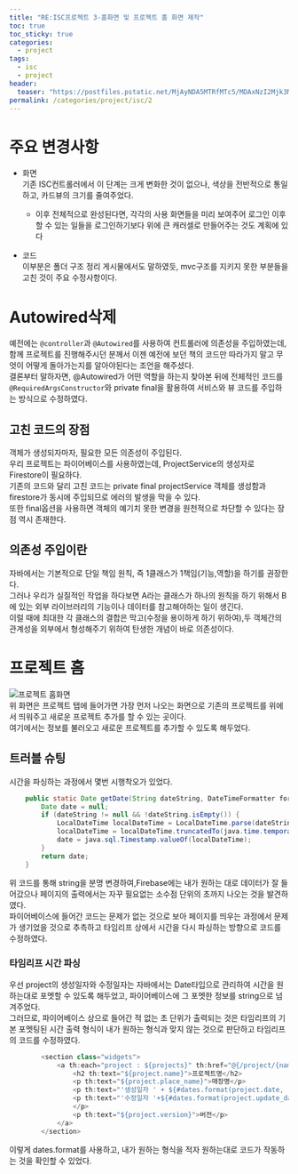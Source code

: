 ```yaml
---
title: "RE:ISC프로젝트 3-홈화면 및 프로젝트 홈 화면 제작"
toc: true
toc_sticky: true
categories:
  - project
tags:
  - isc
  - project
header:
  teaser: "https://postfiles.pstatic.net/MjAyNDA5MTRfMTc5/MDAxNzI2Mjk3MDI0NDEz.7gLB3dFDPO2yd3rwVqehWZH-Gp5naMGeaGMZO5By--4g.qS4_Us5HXLZAC6_lrZs_DNWUAVZqk2Z4INBiRQa0eLEg.PNG/%EB%A9%94%EC%9D%B8_%EC%B9%B4%EB%93%9C%EB%B7%B0.png?type=w773"
permalink: /categories/project/isc/2
---
```

# 주요 변경사항
- 화면<br>
    기존 ISC컨트롤러에서 이 단계는 크게 변화한 것이 없으나, 색상을 전반적으로 통일하고, 카드뷰의 크기를 줄여주었다.<br>
    
    - 이후 전체적으로 완성된다면, 각각의 사용 화면들을 미리 보여주어 로그인 이후 할 수 있는 일들을 로그인하기보다 위에 큰 캐러셀로 만들어주는 것도 계획에 있다
- 코드<br>
이부분은 폴더 구조 정리 게시물에서도 말하였듯, mvc구조를 지키지 못한 부분들을 고친 것이 주요 수정사항이다.<br>
# Autowired삭제
예전에는 `@controller`과 `@Autowired`를 사용하여 컨트롤러에 의존성을 주입하였는데, 함께 프로젝트를 진행해주시던 분께서 이젠 예전에 보던 책의 코드만 따라가지 말고 무엇이 어떻게 돌아가는지를 알아야된다는 조언을 해주셨다.<br>
결론부터 말하자면, @Autowired가 어떤 역할을 하는지 찾아본 뒤에 전체적인 코드를 `@RequiredArgsConstructor`와 private final을 활용하여 서비스와 뷰 코드를 주입하는 방식으로 수정하였다.
## 고친 코드의 장점
객체가 생성되자마자, 필요한 모든 의존성이 주입된다.<br>
우리 프로젝트는 파이어베이스를 사용하였는데, ProjectService의 생성자로 Firestore이 필요하다.<br>
기존의 코드와 달리 고친 코드는 private final projectService 객체를 생성함과  firestore가 동시에 주입되므로 에러의 발생을 막을 수 있다.<br>또한 final옵션을 사용하면 객체의 예기치 못한 변경을 원천적으로 차단할 수 있다는 장점 역시 존재한다.
## 의존성 주입이란
자바에서는 기본적으로 단일 책임 원칙, 즉 1클래스가 1책임(기능,역할)을 하기를 권장한다.<br>
그러나 우리가 실질적인 작업을 하다보면 A라는 클래스가 하나의 원칙을 하기 위해서 B에 있는 외부 라이브러리의 기능이나 데이터를 참고해야하는 일이 생긴다.<br>
이럴 때에 최대한 각 클래스의 결합은 막고(수정을 용이하게 하기 위하여),두 객체간의 관계성을 외부에서 형성해주기 위하여 탄생한 개념이 바로 의존성이다.
# 프로젝트 홈
![프로젝트 홈화면](https://postfiles.pstatic.net/MjAyNDA5MTRfMzEg/MDAxNzI2Mjk3MDk1MzYx.Ng0199BPXjfPfCV_BWXEvH9fYtzAMaFzfvcPqMsCj2Eg.Z9G8j_VloIj2dhGfhMRyMzRyqLgHhobHjMRy1AvjDukg.PNG/%ED%94%84%EB%A1%9C_%EC%A0%9D%ED%8A%B8_%EC%84%B8%EB%B6%80%ED%99%88.png?type=w773)<br>
위 화면은 프로젝트 탭에 들어가면 가장 먼저 나오는 화면으로 기존의 프로젝트를 위에서 띄워주고 새로운 프로젝트 추가를 할 수 있는 곳이다.<br>
여기에서는 정보를 불러오고 새로운 프로젝트를 추가할 수 있도록 해두었다.
## 트러블 슈팅
시간을 파싱하는 과정에서 몇번 시행착오가 있었다.<br>
```java
    public static Date getDate(String dateString, DateTimeFormatter formatter) {
        Date date = null;
        if (dateString != null && !dateString.isEmpty()) {
            LocalDateTime localDateTime = LocalDateTime.parse(dateString, formatter);
            localDateTime = localDateTime.truncatedTo(java.time.temporal.ChronoUnit.MINUTES);
            date = java.sql.Timestamp.valueOf(localDateTime);
        }
        return date;
    }
```
위 코드를 통해 string을 분명 변경하여,Firebase에는 내가 원하는 대로 데이터가  잘 들어갔으나 페이지의 출력에서는 자꾸 필요없는 소수점 단위의 초까지 나오는 것을 발견하였다.<br>
파이어베이스에 들어간 코드는 문제가 없는 것으로 보아 페이지를 띄우는 과정에서 문제가 생기었을 것으로 추측하고 타임리프 상에서 시간을 다시 파싱하는 방향으로 코드를 수정하였다.
### 타임리프 시간 파싱
우선 project의 생성일자와 수정일자는 자바에서는 Date타입으로 관리하여 시간을 원하는대로 포멧할 수 있도록 해두었고, 파이어베이스에 그 포멧한 정보를 string으로 넘겨주었다.<br>
그러므로, 파이어베이스 상으로 들어간 적 없는 초 단위가 출력되는 것은 타임리프의 기본 포멧팅된 시간 출력 형식이 내가 원하는 형식과 맞지 않는 것으로 판단하고 타임리프의 코드를 수정하였다.<br>
```javascript
        <section class="widgets">
            <a th:each="project : ${projects}" th:href="@{/project/{name}(name=${project.name})}" class="widget">
                <h2 th:text="${project.name}">프로젝트명</h2>
                <p th:text="${project.place_name}">매장명</p>
                <p th:text="'생성일자 ' + ${#dates.format(project.date, 'yyyy/MM/dd HH:mm')}">생성일자</p>
                <p th:text="'수정일자 '+${#dates.format(project.update_date, 'yyyy/MM/dd HH:mm')}">수정일자
                </p>
                <p th:text="${project.version}">버전</p>
            </a>
        </section>
```
이렇게 dates.format를 사용하고, 내가 원하는 형식을 적자 원하는대로 코드가 작동하는 것을 확인할 수 있었다.